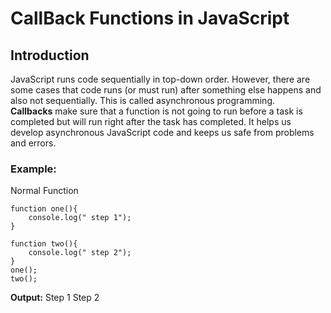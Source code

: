 # CallBack Functions in JavaScript

## Introduction

JavaScript runs code sequentially in top-down order. However, there are some cases that code runs (or must run) after something else happens and also not sequentially. This is called asynchronous programming.<br>
<b>Callbacks</b> make sure that a function is not going to run before a task is completed but will run right after the task has completed. It helps us develop asynchronous JavaScript code and keeps us safe from problems and errors.

### Example:

Normal Function

```
function one(){
    console.log(" step 1");
}

function two(){
    console.log(" step 2");
}
one();
two();
```

<b>Output:</b>
Step 1
Step 2

